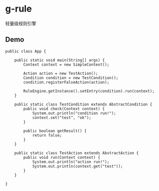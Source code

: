 # g-rule
轻量级规则引擎

## Demo

    public class App {

        public static void main(String[] args) {
            Context context = new SimpleContext();

            Action action = new TestAction();
            Condition condition = new TestCondition();
            condition.registerFalseAction(action);

            RuleEngine.getInstance().setEntry(condition).run(context);
        }

        public static class TestCondition extends AbstractCondition {
            public void check(Context context) {
                System.out.println("condition run!");
                context.set("test", "ok");
            }

            public boolean getResult() {
                return false;
            }
        }

        public static class TestAction extends AbstractAction {
            public void run(Context context) {
                System.out.println("action run!");
                System.out.println(context.get("test"));
            }
        }

    }